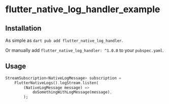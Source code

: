 # flutter_native_log_handler_example

## Installation

As simple as `dart pub add flutter_native_log_handler`.

Or manually add `flutter_native_log_handler: ^1.0.0` to your `pubspec.yaml`.

## Usage

```dart
StreamSubscription<NativeLogMessage> subscription =
    FlutterNativeLogs().logStream.listen(
        (NativeLogMessage message) =>
            doSomethingWithLogMessage(message),
        );
```